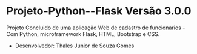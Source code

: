 # Projeto-Python--Flask Versão 3.0.0
Projeto Concluido de uma aplicação Web de cadastro de funcionarios - Com Python, microframework Flask, HTML, Bootstrap e CSS.

- Desenvolvedor: Thales Junior de Souza Gomes
